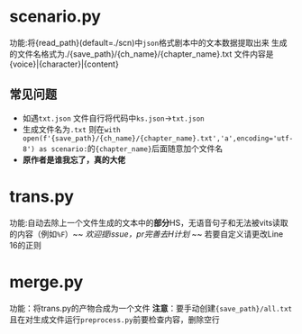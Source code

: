 # scenario.py
功能:将{read_path}(default=./scn)中`json`格式剧本中的文本数据提取出来
生成的文件名格式为./{save_path}/{ch_name}/{chapter_name}.txt
文件内容是{voice}|{character}|{content}
## 常见问题
- 如遇`txt.json` 文件自行将代码中`ks.json`->`txt.json`
- 生成文件名为`.txt` 则在`with open(f'{save_path}/{ch_name}/{chapter_name}.txt','a',encoding='utf-8') as scenario:`的`{chapter_name}`后面随意加个文件名
- **原作者是谁我忘了，真的大佬**
  
# trans.py
功能:自动去除上一个文件生成的文本中的**部分**HS，无语音句子和无法被vits读取的内容（例如`%F`）~~ *欢迎提issue，pr完善去H计划* ~~
若要自定义请更改Line 16的正则

# merge.py
功能：将trans.py的产物合成为一个文件
**注意**：要手动创建`{save_path}/all.txt` 且在对生成文件运行`preprocess.py`前要检查内容，删除空行
